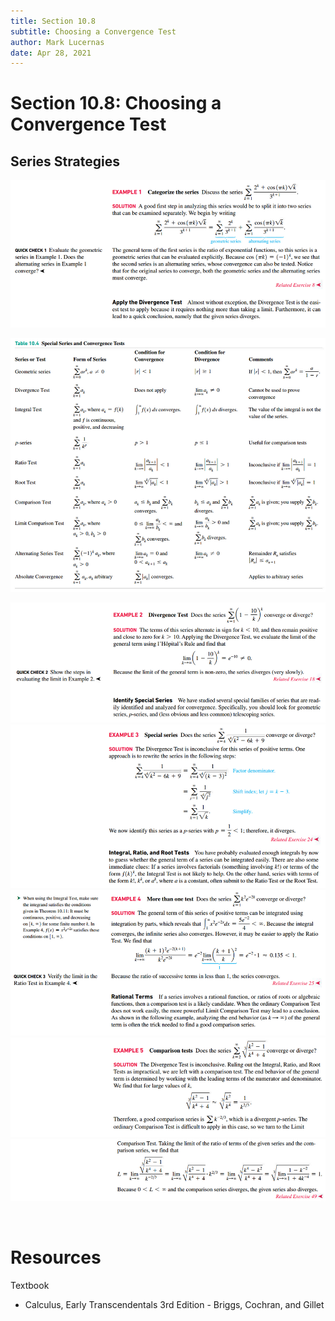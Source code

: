 ```yaml
---
title: Section 10.8
subtitle: Choosing a Convergence Test
author: Mark Lucernas
date: Apr 28, 2021
---
```



# Section 10.8: Choosing a Convergence Test

## Series Strategies

![Example 1](../../../../../files/winter-2021/MATH-151/notes/ch-10/sec_10-8_example-1.png)

![Table 10.4](../../../../../files/winter-2021/MATH-151/notes/ch-10/sec_10-8_table-10.4.png)

![Example 2](../../../../../files/winter-2021/MATH-151/notes/ch-10/sec_10-8_example-2.png)
![Example 3](../../../../../files/winter-2021/MATH-151/notes/ch-10/sec_10-8_example-3.png)
![Example 4](../../../../../files/winter-2021/MATH-151/notes/ch-10/sec_10-8_example-4.png)
![Example 5.1](../../../../../files/winter-2021/MATH-151/notes/ch-10/sec_10-8_example-5.1.png)
![Example 5.2](../../../../../files/winter-2021/MATH-151/notes/ch-10/sec_10-8_example-5.2.png)


<br>

# Resources

Textbook

+ Calculus, Early Transcendentals 3rd Edition - Briggs, Cochran, and Gillet


